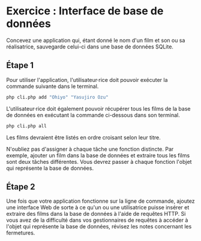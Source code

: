 # Exercice : Interface de base de données

Concevez une application qui, étant donné le nom d'un film et son ou sa
réalisatrice, sauvegarde celui-ci dans une base de données SQLite. 

## Étape 1

Pour utiliser l'application, l'utilisateur·rice doit pouvoir exécuter la
commande suivante dans le terminal.

```sh
php cli.php add "Ohiyo" "Yasujiro Ozu"
```

L'utilisateur·rice doit également pouvoir récupérer tous les films de la
base de données en exécutant la commande ci-dessous dans son terminal.

```sh
php cli.php all
```

Les films devraient être listés en ordre croisant selon leur titre.

N'oubliez pas d'assigner à chaque tâche une fonction distincte. Par
exemple, ajouter un film dans la base de données et extraire tous les
films sont deux tâches différentes. Vous devrez passer à chaque fonction
l'objet qui représente la base de données.

## Étape 2

Une fois que votre application fonctionne sur la ligne de commande,
ajoutez une interface Web de sorte à ce qu'un ou une utilisatrice puisse
insérer et extraire des films dans la base de données à l'aide de
requêtes HTTP. Si vous avez de la difficulté dans vos gestionnaires de
requêtes à accéder à l'objet qui représente la base de données, révisez
les notes concernant les fermetures.
